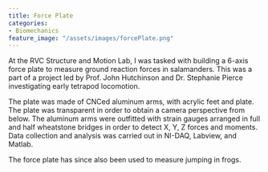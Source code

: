 ```yaml
---
title: Force Plate
categories:
- Biomechanics
feature_image: "/assets/images/forcePlate.png"
---
```


At the RVC Structure and Motion Lab, I was tasked with building a 6-axis force plate to measure ground reaction forces in salamanders. This was a part of a project led by Prof. John Hutchinson and Dr. Stephanie Pierce investigating early tetrapod locomotion.

The plate was made of CNCed aluminum arms, with acrylic feet and plate. The plate was transparent in order to obtain a camera perspective from below. The aluminum arms were outfitted with strain gauges arranged in full and half wheatstone bridges in order to detect X, Y, Z forces and moments. Data collection and analysis was carried out in NI-DAQ, Labview, and Matlab.

The force plate has since also been used to measure jumping in frogs.
